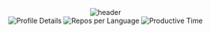 <div style="text-align: center;">
    <img src="https://capsule-render.vercel.app/api?type=waving&color=gradient&height=256&section=header&fontSize=75&animation=fadeIn&fontAlignY=38" alt="header" />
</div>
<div style="text-align: center;">
    <img src="http://github-profile-summary-cards.vercel.app/api/cards/profile-details?username=kazaxx&theme=nightowl" alt="Profile Details" />
    <img src="http://github-profile-summary-cards.vercel.app/api/cards/repos-per-language?username=kazaxx&theme=nightowl" alt="Repos per Language" />
    <img src="http://github-profile-summary-cards.vercel.app/api/cards/productive-time?username=kazaxx&theme=nightowl&utcOffset=8" alt="Productive Time" />
</div>
